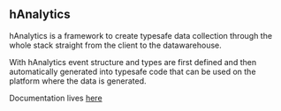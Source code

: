 ## hAnalytics

hAnalytics is a framework to create typesafe data collection through the whole stack straight from the client to the datawarehouse.

With hAnalytics event structure and types are first defined and then automatically generated into typesafe code that can be used on the platform where the data is generated.

Documentation lives [here](https://hanalytics-staging.herokuapp.com/docs)
